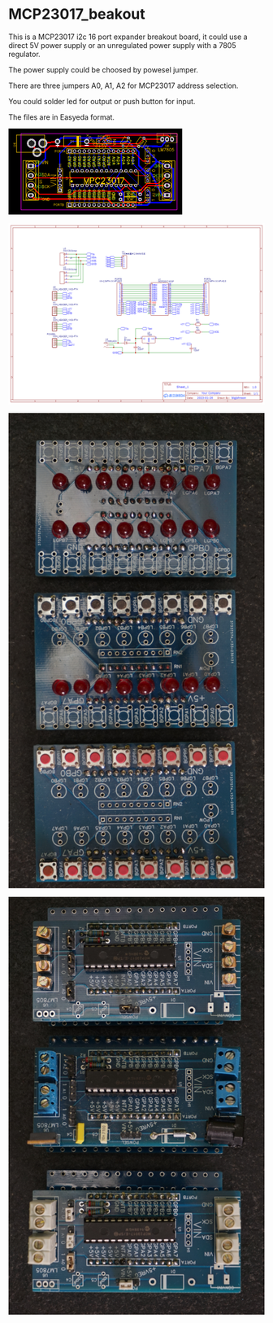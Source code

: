 # MCP23017_beakout

This is a MCP23017 i2c 16 port expander breakout board, it could use a direct 5V power supply or an unregulated power supply with a 7805 regulator.

The power supply could be choosed by powesel jumper.

There are three jumpers A0, A1, A2 for MCP23017 address selection.

You could solder led for output or push button for input.

The files are in Easyeda format.

![a](https://raw.githubusercontent.com/bigjohnson/bigjohnson.github.io/master/MCP23017_beakout/PCB_PCB_myMCP23017_2023-06-13.png)

![b](https://raw.githubusercontent.com/bigjohnson/bigjohnson.github.io/master/MCP23017_beakout/Schematic_myMCP23017_2023-06-13.png)

![1](https://raw.githubusercontent.com/bigjohnson/bigjohnson.github.io/master/MCP23017_beakout/DSC00867_low.png)

![2](https://raw.githubusercontent.com/bigjohnson/bigjohnson.github.io/master/MCP23017_beakout/DSC00877_low.png)
